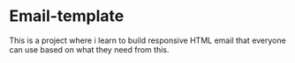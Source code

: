 # Email-template
This is a project where i learn to build responsive HTML email that everyone can use based on what they need from this.